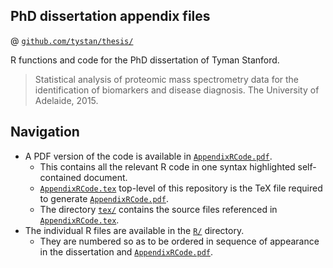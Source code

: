 ## PhD dissertation appendix files 
@ [`github.com/tystan/thesis/`](https://github.com/tystan/thesis/)

R functions and code for the PhD dissertation of Tyman Stanford.

> Statistical analysis of proteomic mass spectrometry data for the identification of biomarkers and disease diagnosis. The University of Adelaide, 2015.


## Navigation

* A PDF version of the code is available in [`AppendixRCode.pdf`](../master/AppendixRCode.pdf). 
    * This contains all the relevant R code in one syntax highlighted self-contained document.
    * [`AppendixRCode.tex`](../master/AppendixRCode.tex) top-level of this repository is the TeX file required to generate [`AppendixRCode.pdf`](../master/AppendixRCode.pdf). 
    * The directory [`tex/`](../tree/master/tex/) contains the source files referenced in [`AppendixRCode.tex`](../master/AppendixRCode.tex). 
* The individual R files are available in the [`R/`](https://github.com/tystan/thesis/tree/master/R/) directory. 
    * They are numbered so as to be ordered in sequence of appearance in the dissertation and [`AppendixRCode.pdf`](../blob/master/AppendixRCode.pdf).



